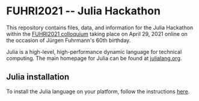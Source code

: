 # FUHRI2021 -- Julia Hackathon

This repository contains files, data, and information for the Julia Hackathon within the [FUHRI2021 colloquium](https://www.wias-berlin.de/workshops/FUHRI2021) taking place on April 29, 2021 online on the occasion of Jürgen Fuhrmann's 60th birthday.

Julia is a high-level, high-performance dynamic language for technical computing. The main homepage for Julia can be found at [julialang.org](https://julialang.org/).

## Julia installation

To install the Julia language on your platform, follow the instructions [here](https://julialang.org/downloads/platform/).
